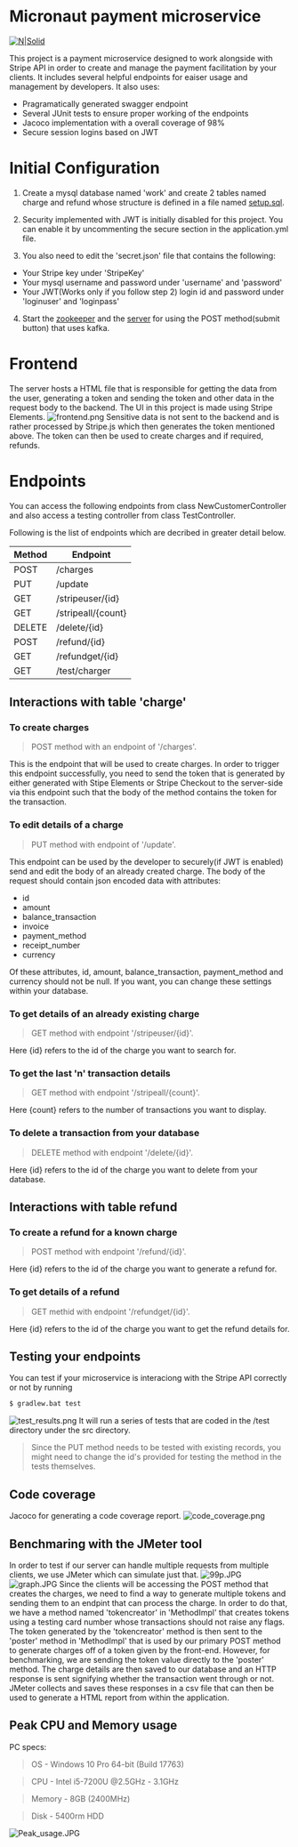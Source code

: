 # Micronaut payment microservice

[![N|Solid](https://micronaut.io/images/Micronaut_OG_Logo.png)](https://micronaut.io/)

This project is a payment microservice designed to work alongside with Stripe API in order to create and manage the payment facilitation by your clients. It includes several helpful endpoints for eaiser usage and management by developers. It also uses:
  - Pragramatically generated swagger endpoint
  - Several JUnit tests to ensure proper working of the endpoints
  - Jacoco implementation  with a overall coverage of 98%
  - Secure session logins based on JWT

# Initial Configuration
1. Create a mysql database named 'work' and create 2 tables named charge and refund whose structure is defined in a file named [setup.sql](https://github.com/Naman1997/Micronaut-final/blob/master/setup.sql).

2. Security implemented with JWT is initially disabled for this project. You can enable it by uncommenting the secure section in the application.yml file.

3. You also need to edit the 'secret.json' file that contains the following:
  - Your Stripe key under 'StripeKey'
  - Your mysql username and password under 'username' and 'password'
  - Your JWT(Works only if you follow step 2) login id and password under 'loginuser' and 'loginpass'
  
4. Start the [zookeeper](https://kafka.apache.org/quickstart) and the [server](https://kafka.apache.org/quickstart) for using the POST method(submit button) that uses kafka.

# Frontend
The server hosts a HTML file that is responsible for getting the data from the user, generating a token and sending the token and other data in the request body to the backend.
The UI in this project is made using Stripe Elements.
![frontend.png](https://www.dropbox.com/s/i2jf31ao5s49bes/frontend.png?dl=0&raw=1)
Sensitive data is not sent to the backend and is rather processed by Stripe.js which then generates the token mentioned above. The token can then be used to create charges and if required, refunds.

# Endpoints
You can access the following endpoints from class NewCustomerController and also access a testing controller from class TestController.

Following is the list of endpoints which are decribed in greater detail below.

| Method | Endpoint |
| ------ | ------ |
| POST | /charges |
| PUT | /update |
| GET | /stripeuser/{id} |
| GET | /stripeall/{count} |
| DELETE | /delete/{id} |
| POST | /refund/{id} |
| GET | /refundget/{id} |
| GET | /test/charger |

## Interactions with table 'charge'
### To create charges
> POST method with an endpoint of '/charges'.

This is the endpoint that will be used to create charges. In order to trigger this endpoint successfully, you need to send the token that is generated by either generated with Stipe Elements or Stripe Checkout to the server-side via this endpoint such that the body of the method contains the token for the transaction.

### To edit details of a charge
> PUT method with endpoint of '/update'. 

This endpoint can be used by the developer to securely(if JWT is enabled) send and edit the body of an already created charge. The body of the request should contain json encoded data with attributes:
- id
- amount
- balance_transaction
- invoice
- payment_method
- receipt_number
- currency

Of these attributes, id, amount, balance_transaction, payment_method and currency should not be null. If you want, you can change these settings within your database.

### To get details of an already existing charge
> GET method with endpoint '/stripeuser/{id}'. 

Here {id} refers to the id of the charge you want to search for.

### To get the last 'n' transaction details
>GET method with endpoint '/stripeall/{count}'.

Here {count} refers to the number of transactions you want to display.

### To delete a transaction from your database
> DELETE method with endpoint '/delete/{id}'.

Here {id} refers to the id of the charge you want to delete from your database.

## Interactions with table refund
### To create a refund for a known charge
> POST method with endpoint '/refund/{id}'. 

Here {id} refers to the id of the charge you want to generate a refund for.

### To get details of a refund
> GET methid with endpoint '/refundget/{id}'.

Here {id} refers to the id of the charge you want to get the refund details for.

## Testing your endpoints
You can test if your microservice is interaciong with the Stripe API correctly or not by running 
```sh
$ gradlew.bat test
```
![test_results.png](https://www.dropbox.com/s/3gvpxbyy46anu7m/test_results.png?dl=0&raw=1)
It will run a series of tests that are coded in the /test directory under the src directory.
> Since the PUT method needs to be tested with existing records, you might need to change the id's provided for testing the method in the tests themselves.

## Code coverage
Jacoco for generating a code coverage report.
![code_coverage.png](https://www.dropbox.com/s/i4udfjhbjxo4ohe/code_coverage.png?dl=0&raw=1)

## Benchmaring with the JMeter tool
In order to test if our server can handle multiple requests from multiple clients, we use JMeter which can simulate just that.
![99p.JPG](https://www.dropbox.com/s/t79su5gyxcf89d5/99p.JPG?dl=0&raw=1)
![graph.JPG](https://www.dropbox.com/s/fs9opj2r4l5kikz/graph.JPG?dl=0&raw=1)
Since the clients will be accessing the POST method that creates the charges, we need to find a way to generate multiple tokens and sending them to an endpint that can process the charge.
In order to do that, we have a method named 'tokencreator' in 'MethodImpl' that creates tokens using a testing card number whose transactions should not raise any flags. The token generated by the 'tokencreator' method is then sent to the 'poster' method in 'MethodImpl' that is used by our primary POST method to generate charges off of a token given by the front-end. However, for benchmarking, we are sending the token value directly to the 'poster' method. The charge details are then saved to our database and an HTTP response is sent signifying whether the transaction went through or not.
JMeter collects and saves these responses in a csv file that can then be used to generate a HTML report from within the application.

## Peak CPU and Memory usage
PC specs:
> OS - Windows 10 Pro 64-bit (Build 17763)

> CPU - Intel i5-7200U @2.5GHz - 3.1GHz

> Memory - 8GB (2400MHz)

> Disk - 5400rm HDD

![Peak_usage.JPG](https://www.dropbox.com/s/o0z65neinbyb6dg/Peak_usage.JPG?dl=0&raw=1)
